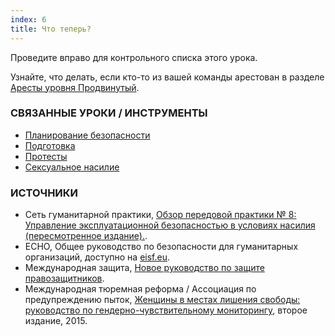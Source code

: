 ```yaml
---
index: 6
title: Что теперь?
---
```

Проведите вправо для контрольного списка этого урока.

Узнайте, что делать, если кто-то из вашей команды арестован в разделе [Аресты уровня Продвинутый](umbrella://incident-response/arrests/advanced).

### СВЯЗАННЫЕ УРОКИ / ИНСТРУМЕНТЫ

*   [Планирование безопасности](umbrella://assess-your-risk/security-planning)
*   [Подготовка](umbrella://travel/preparation)
*   [Протесты](umbrella://work/protests/advanced)
* [Сексуальное насилие](umbrella://incident-response/sexual-assault)

### ИСТОЧНИКИ

*   Сеть гуманитарной практики, [Обзор передовой практики № 8: Управление эксплуатационной безопасностью в условиях насилия (пересмотренное издание).](http://odihpn.org/wp-content/uploads/2010/11/GPR_8_revised2.pdf).
*   ECHO, Общее руководство по безопасности для гуманитарных организаций, доступно на [eisf.eu](https://www.eisf.eu/library/generic-security-guide-for-humanitar-organisations/).
*   Международная защита, [Новое руководство по защите правозащитников](https://www.protectioninternational.org/en/node/1106).
*   Международная тюремная реформа / Ассоциация по предупреждению пыток, [Женщины в местах лишения свободы: руководство по гендерно-чувствительному мониторингу](https://www.apt.ch/content/files_res/thematic-paper-2_women-in-detention-en.pdf), второе издание, 2015.